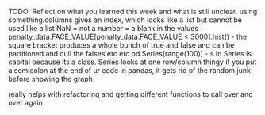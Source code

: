 TODO: Reflect on what you learned this week and what is still unclear.
using something.columns gives an index, which looks like a list but cannot be used like a list
NaN = not a number = a blank in the values
penalty_data.FACE_VALUE[penalty_data.FACE_VALUE < 3000].hist() - the square bracket produces a whole bunch of true and false and can be partitioned and cull the falses etc etc
pd.Series(range(100)) - s in Series is capital because its a class. Series looks at one row/column thingy
if you put a semicolon at the end of ur code in pandas, it gets rid of the random junk before showing the graph


really helps with refactoring and getting different functions to call over and over again